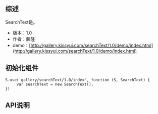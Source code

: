 ## 综述

SearchText是。

* 版本：1.0
* 作者：骏隆
* demo：[http://gallery.kissyui.com/searchText/1.0/demo/index.html](http://gallery.kissyui.com/searchText/1.0/demo/index.html)

## 初始化组件
		
    S.use('gallery/searchText/1.0/index', function (S, SearchText) {
         var searchText = new SearchText();
    })
	
	

## API说明
